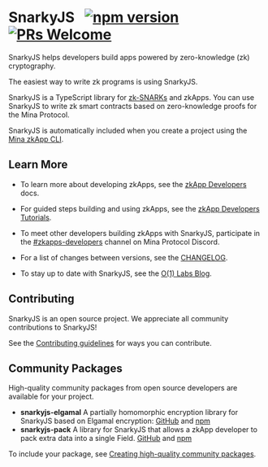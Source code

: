# SnarkyJS &nbsp; [![npm version](https://img.shields.io/npm/v/snarkyjs.svg?style=flat)](https://www.npmjs.com/package/snarkyjs) [![PRs Welcome](https://img.shields.io/badge/PRs-welcome-brightgreen.svg)](https://github.com/o1-labs/snarkyjs/blob/main/CONTRIBUTING.md)

SnarkyJS helps developers build apps powered by zero-knowledge (zk) cryptography.

The easiest way to write zk programs is using SnarkyJS.  

SnarkyJS is a TypeScript library for [zk-SNARKs](https://minaprotocol.com/blog/what-are-zk-snarks) and zkApps. You can use SnarkyJS to write zk smart contracts based on zero-knowledge proofs for the Mina Protocol. 

SnarkyJS is automatically included when you create a project using the [Mina zkApp CLI](https://github.com/o1-labs/zkapp-cli). 

## Learn More

- To learn more about developing zkApps, see the [zkApp Developers](https://docs.minaprotocol.com/zkapps) docs.

- For guided steps building and using zkApps, see the [zkApp Developers Tutorials](https://docs.minaprotocol.com/zkapps/tutorials/hello-world).

- To meet other developers building zkApps with SnarkyJS, participate in the [#zkapps-developers](https://discord.com/channels/484437221055922177/915745847692636181) channel on Mina Protocol Discord.

- For a list of changes between versions, see the [CHANGELOG](https://github.com/o1-labs/snarkyjs/blob/main/CHANGELOG.md).

- To stay up to date with SnarkyJS, see the [O(1) Labs Blog](https://blog.o1labs.org/tagged/snarkyjs).

## Contributing

SnarkyJS is an open source project. We appreciate all community contributions to SnarkyJS! 

See the [Contributing guidelines](https://github.com/o1-labs/snarkyjs/blob/main/CONTRIBUTING.md) for ways you can contribute. 

## Community Packages

High-quality community packages from open source developers are available for your project. 

- **snarkyjs-elgamal** A partially homomorphic encryption library for SnarkyJS based on Elgamal encryption: [GitHub](https://github.com/Trivo25/snarkyjs-elgamal) and [npm](https://www.npmjs.com/package/snarkyjs-elgamal)
- **snarkyjs-pack** A library for SnarkyJS that allows a zkApp developer to pack extra data into a single Field. [GitHub](https://github.com/45930/snarkyjs-pack/) and [npm](https://www.npmjs.com/package/snarkyjs-pack)

To include your package, see [Creating high-quality community packages](https://github.com/o1-labs/snarkyjs/blob/main/CONTRIBUTING.md#creating-high-quality-community-packages).

